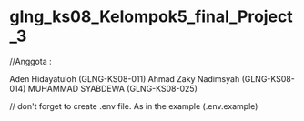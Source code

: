 # glng_ks08_Kelompok5_final_Project_3

//Anggota :

Aden Hidayatuloh (GLNG-KS08-011)
Ahmad Zaky Nadimsyah (GLNG-KS08-014)
MUHAMMAD SYABDEWA (GLNG-KS08-025)

// don't forget to create .env file. As in the example (.env.example)
